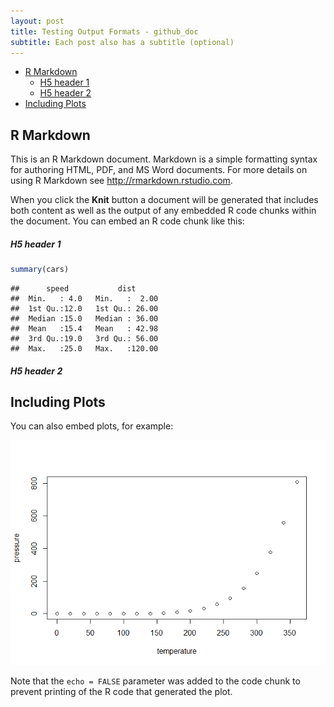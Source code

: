 ```yaml
---
layout: post
title: Testing Output Formats - github_doc
subtitle: Each post also has a subtitle (optional)
---
```



-   [R Markdown](#r-markdown)
    -   [H5 header 1](#h5-header-1)
    -   [H5 header 2](#h5-header-2)
-   [Including Plots](#including-plots)

R Markdown
----------

This is an R Markdown document. Markdown is a simple formatting syntax for authoring HTML, PDF, and MS Word documents. For more details on using R Markdown see <http://rmarkdown.rstudio.com>.

When you click the **Knit** button a document will be generated that includes both content as well as the output of any embedded R code chunks within the document. You can embed an R code chunk like this:

##### H5 header 1

``` r
summary(cars)
```

    ##      speed           dist       
    ##  Min.   : 4.0   Min.   :  2.00  
    ##  1st Qu.:12.0   1st Qu.: 26.00  
    ##  Median :15.0   Median : 36.00  
    ##  Mean   :15.4   Mean   : 42.98  
    ##  3rd Qu.:19.0   3rd Qu.: 56.00  
    ##  Max.   :25.0   Max.   :120.00

##### H5 header 2

Including Plots
---------------

You can also embed plots, for example:

![](img/20180312/pressure-1.png)

Note that the `echo = FALSE` parameter was added to the code chunk to prevent printing of the R code that generated the plot.

